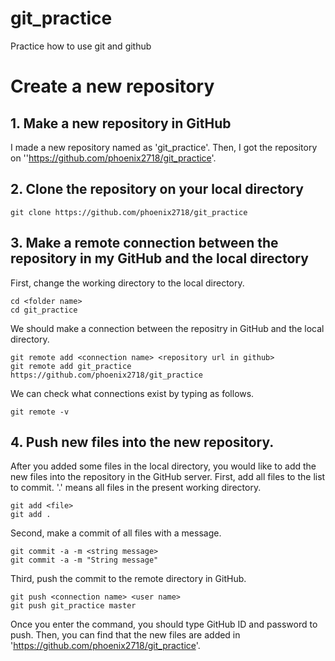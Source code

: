 # git_practice
Practice how to use git and github

# Create a new repository

## 1. Make a new repository in GitHub
I made a new repository named as 'git_practice'. Then, I got the repository on ''https://github.com/phoenix2718/git_practice'.  

## 2. Clone the repository on your local directory
```
git clone https://github.com/phoenix2718/git_practice
```

## 3. Make a remote connection between the repository in my GitHub and the local directory
First, change the working directory to the local directory.
```
cd <folder name>
cd git_practice
```
We should make a connection between the repositry in GitHub and the local directory.
```
git remote add <connection name> <repository url in github>
git remote add git_practice https://github.com/phoenix2718/git_practice
```
We can check what connections exist by typing as follows.
```
git remote -v
```

## 4. Push new files into the new repository.
After you added some files in the local directory, you would like to add the new files into the repository in the GitHub server. 
First, add all files to the list to commit. '.' means all files in the present working directory.
```
git add <file>
git add .
```
Second, make a commit of all files with a message.
```
git commit -a -m <string message>
git commit -a -m "String message"
```
Third, push the commit to the remote directory in GitHub.
```
git push <connection name> <user name>
git push git_practice master
```
Once you enter the command, you should type GitHub ID and password to push. Then, you can find that the new files are added in 'https://github.com/phoenix2718/git_practice'.


